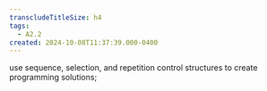```yaml
---
transcludeTitleSize: h4
tags:
  - A2.2
created: 2024-10-08T11:37:39.000-0400
---
```

use sequence, selection, and repetition control structures to create programming solutions;